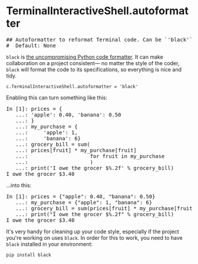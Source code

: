 # TerminalInteractiveShell.autoformatter

<pre class="output">
## Autoformatter to reformat Terminal code. Can be `'black'` or `None`
#  Default: None
</pre>

`black` is [the uncompromising Python code formatter](https://github.com/psf/black). It can make collaboration on a project consistent— no matter the style of the coder, `black` will format the code to its specifications, so everything is nice and tidy.

```
c.TerminalInteractiveShell.autoformatter = 'black'
```

Enabling this can turn something like this:

<pre class="output">
In [1]: prices = {
   ...: 'apple': 0.40, 'banana': 0.50
   ...: }
   ...: my_purchase = {
   ...:     'apple': 1,
   ...:     'banana': 6}
   ...: grocery_bill = sum(
   ...: prices[fruit] * my_purchase[fruit]
   ...:                    for fruit in my_purchase
   ...:                    )
   ...: print('I owe the grocer $%.2f' % grocery_bill)
I owe the grocer $3.40
</pre>

…into this:

<pre class="output">
In [1]: prices = {"apple": 0.40, "banana": 0.50}
   ...: my_purchase = {"apple": 1, "banana": 6}
   ...: grocery_bill = sum(prices[fruit] * my_purchase[fruit] for fruit in my_purchase)
   ...: print("I owe the grocer $%.2f" % grocery_bill)
I owe the grocer $3.40
</pre>

It's very handy for cleaning up your code style, especially if the project you're working on uses `black`. In order for this to work, you need to have `black` installed in your environment:

```
pip install black
```
